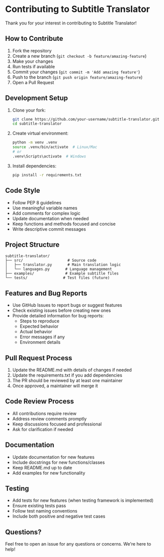# Contributing to Subtitle Translator

Thank you for your interest in contributing to Subtitle Translator!

## How to Contribute

1. Fork the repository
2. Create a new branch (`git checkout -b feature/amazing-feature`)
3. Make your changes
4. Run tests if available
5. Commit your changes (`git commit -m 'Add amazing feature'`)
6. Push to the branch (`git push origin feature/amazing-feature`)
7. Open a Pull Request

## Development Setup

1. Clone your fork:
   ```bash
   git clone https://github.com/your-username/subtitle-translator.git
   cd subtitle-translator
   ```

2. Create virtual environment:
   ```bash
   python -m venv .venv
   source .venv/bin/activate  # Linux/Mac
   # or
   .venv\Scripts\activate  # Windows
   ```

3. Install dependencies:
   ```bash
   pip install -r requirements.txt
   ```

## Code Style

- Follow PEP 8 guidelines
- Use meaningful variable names
- Add comments for complex logic
- Update documentation when needed
- Keep functions and methods focused and concise
- Write descriptive commit messages

## Project Structure

```
subtitle-translator/
├── src/                    # Source code
│   ├── translator.py       # Main translation logic
│   └── languages.py       # Language management
├── examples/              # Example subtitle files
└── tests/                # Test files (future)
```

## Features and Bug Reports

- Use GitHub Issues to report bugs or suggest features
- Check existing issues before creating new ones
- Provide detailed information for bug reports:
  * Steps to reproduce
  * Expected behavior
  * Actual behavior
  * Error messages if any
  * Environment details

## Pull Request Process

1. Update the README.md with details of changes if needed
2. Update the requirements.txt if you add dependencies
3. The PR should be reviewed by at least one maintainer
4. Once approved, a maintainer will merge it

## Code Review Process

- All contributions require review
- Address review comments promptly
- Keep discussions focused and professional
- Ask for clarification if needed

## Documentation

- Update documentation for new features
- Include docstrings for new functions/classes
- Keep README.md up to date
- Add examples for new functionality

## Testing

- Add tests for new features (when testing framework is implemented)
- Ensure existing tests pass
- Follow test naming conventions
- Include both positive and negative test cases

## Questions?

Feel free to open an issue for any questions or concerns. We're here to help!
